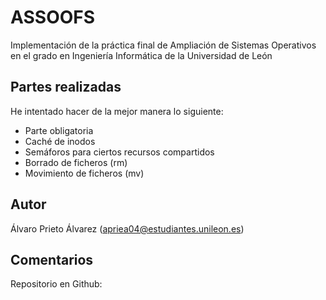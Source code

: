 # ASSOOFS
Implementación de la práctica final de Ampliación de Sistemas Operativos en el grado en Ingeniería Informática de la Universidad de León
## Partes realizadas
He intentado hacer de la mejor manera lo siguiente:
- Parte obligatoria
- Caché de inodos
- Semáforos para ciertos recursos compartidos
- Borrado de ficheros (rm)
- Movimiento de ficheros (mv)
## Autor
Álvaro Prieto Álvarez (apriea04@estudiantes.unileon.es)
## Comentarios
Repositorio en Github: